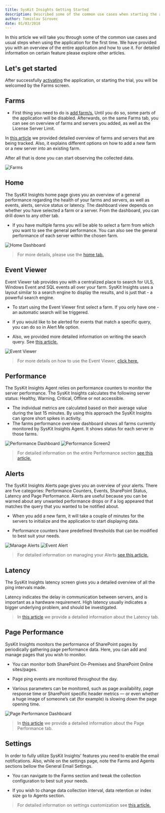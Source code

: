 ```yaml
---
title: SysKit Insights Getting Started
description: Described some of the common use cases when starting the application for the first time. 
author: Tomislav Sirovec
date: 01/03/2018
--- 
```

In this article we will take you through some of the common use cases and usual steps when using the application for the first time. We have provided you with an overview of the entire application and how to use it. For detailed information on certain feature please explore other articles.   

## Let's get started

After successfully [activating](#internal/activation/online-offline-activation) the application, or starting the trial, you will be welcomed by the Farms screen. 
 
## Farms

- First thing you need to do is [add farm/s.](#internal/get-to-know-insights/farms-screen) Until you do so, some parts of the application will be disabled. Afterwards, on the same Farms tab, you can see on overview of farms and servers you added, as well as the License Server Limit.  

In [this article](#internal/get-to-know-insights/farms-screen) we provided detailed overview of farms and servers that are being tracked. Also, it explains different options on how to add a new farm or a new server into an existing farm.

After all that is done you can start observing the collected data. 

![Farms](#img/farms-screen.png)

## Home

The SysKit Insights home page gives you an overview of a general performance regarding the health of your farms and servers, as well as events, alerts, service status or latency.  The dashboard view depends on whether you have selected a farm or a server. From the dashboard, you can drill down to any other tab.

- If you have multiple farms you will be able to select a farm from which you want to see the general performance. You can also see the general performance of each server within the chosen farm.

![Home Dashboard](#img/home-dashboard.png)

>For more details, please use the [home tab.](#internal/get-to-know-insights/insights-home) 

## Event Viewer

Event Viewer tab provides you with a centralized place to search for ULS, Windows Event and SQL events all over your farm. SysKit Insights uses a layout similar to a search engine to display the results, and is just that - a powerful search engine. 

- To start using the Event Viewer first select a farm. If you only have one - an automatic search will be triggered. 

- If you would like to be alerted for events that match a specific query, you can do so in Alert Me option.

- Also, we provided more detailed information on writing the search query. See [this article.](#internal/how-to/search-query)

![Event Viewer](#img/event-viewer.png)

>For more details on how to use the Event Viewer, [click here.](#internal/get-to-know-insights/event-viewer)

## Performance

The SysKit Insights Agent relies on performance counters to monitor the server performance. The SysKit Insights calculates the following server status: Healthy, Warning, Critical, Offline or not accessible. 

- The individual metrics are calculated based on their average value during the last 15 minutes. By using this approach the SysKit Insights can ignore short spikes in activity.  
- The farms performance overview dashboard shows all farms currently monitored by SysKit Insights Agent. It shows status for each server in those farms. 

![Performance Dashboard](#img/performance-dashboard.png) ![Performance Screen2](#img/performance-screen2.png)  

>For detailed information on the entire Performance section [see this article.](#internal/get-to-know-insights/performance-screen)

## Alerts

The SysKit Insights Alerts page gives you an overview of your alerts. There are five categories: Performance Counters, Events, SharePoint Status, Latency and Page Performance. Alerts are useful because you can be warned about any unwanted performance drops or if a log appeared that matches the query that you wanted to be notified about.

- When you add a new farm, it will take a couple of minutes for the servers to initialize and the application to start displaying data.

- Performance counters have predefined thresholds that can be modified to best suit your needs.

![Manage Alerts](#img/manage-alerts.png) ![Event Alert](#img/event-alert.png)  

>For detailed information on managing your Alerts [see this article.](#internal/how-to/manage-alerts)

## Latency

The SysKit Insights latency screen gives you a detailed overview of all the ping intervals made. 

Latency indicates the delay in communication between servers, and is important as a hardware requirement. High latency usually indicates a bigger underlying problem, and should be investigated.

>In [this article](#internal/get-to-know-insights/latency-screen) we provide a detailed information about the Latency tab.  

## Page Performance 

SysKit Insights monitors the performance of SharePoint pages by periodically gathering page performance data. Here, you can add and manage pages that you wish to monitor.

- You can monitor both SharePoint On-Premises and SharePoint Online sites/pages. 

- Page ping events are monitored throughout the day.

- Various parameters can be monitored, such as page availability, page response time or SharePoint specific header metrics — or even whether a huge image of someone’s cat (for example) is slowing down the page opening time.

![Page Performance Dashboard](#img/page-performance.png)

>In [this article](#internal/get-to-know-insights/page-performance-screen) we provide a detailed information about the Page Performance tab.

## Settings

In order to fully utilize SysKit Insights' features you need to enable the email notifications. Also, while on the settings page, note the Farms and Agents sections bellow the General Email Settings. 

- You can navigate to the Farms section and tweak the collection configuration to best suit your needs. 

- If you wish to change data collection interval, data retention or index size go to Agents section.  

>For detailed information on settings customization see [this article.](#internal/how-to/customize-settings)


